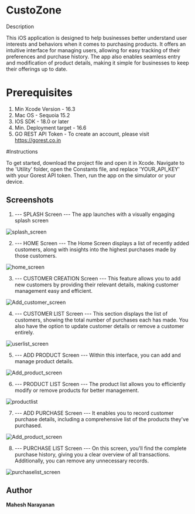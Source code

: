 
# CustoZone

Description

This iOS application is designed to help businesses better understand user interests and behaviors when it comes to purchasing products. It offers an intuitive interface for managing users, allowing for easy tracking of their preferences and purchase history. The app also enables seamless entry and modification of product details, making it simple for businesses to keep their offerings up to date.

# Prerequisites

1. Min Xcode Version  - 16.3
2. Mac OS -  Sequoia 15.2
3. IOS SDK - 18.0 or later
4. Min. Deployment target - 16.6
5. GO REST API Token - To create an account, please visit https://gorest.co.in


#Instructions

To get started, download the project file and open it in Xcode. Navigate to the 'Utility' folder, open the Constants file, and replace 'YOUR_API_KEY' with your Gorest API token.
Then, run the app on the simulator or your device.

## Screenshots


1. --- SPLASH Screen --- The app launches with a visually engaging splash screen
   
![splash_screen](https://github.com/user-attachments/assets/41e879e5-f4b8-4f43-aae6-dc8603b34143)    




2. --- HOME Screen --- The Home Screen displays a list of recently added customers, along with insights into the highest purchases made by those customers.

![home_screen](https://github.com/user-attachments/assets/ab7c3e3a-604d-41a2-83fb-75245bf0d842)




3. --- CUSTOMER CREATION Screen --- This feature allows you to add new customers by providing their relevant details, making customer management easy and efficient.

![Add_customer_screen](https://github.com/user-attachments/assets/dd4bb8e3-307c-4286-8a0c-14301962bdb1)




4. --- CUSTOMER LIST Screen --- This section displays the list of customers, showing the total number of purchases each has made. You also have the option to update customer details or remove a customer entirely.


![userlist_screen](https://github.com/user-attachments/assets/0ceb59bd-d013-4dde-bc7c-35293c26435c)



5. --- ADD PRODUCT Screen --- Within this interface, you can add and manage product details.


![Add_product_screen](https://github.com/user-attachments/assets/efd04711-5cc1-440e-9a2d-1c1e6b2fa1cf)



6. --- PRODUCT LIST Screen --- The product list allows you to efficiently modify or remove products for better management.


![productlist](https://github.com/user-attachments/assets/5fc4d1d5-d4d5-4a7e-8dc5-bf80a24ed3c4)



7. --- ADD PURCHASE Screen --- It enables you to record customer purchase details, including a comprehensive list of the products they've purchased.


![Add_product_screen](https://github.com/user-attachments/assets/8df9e27d-6e5d-4d91-8f31-3f3832a260d8)



8. --- PURCHASE LIST Screen --- On this screen, you'll find the complete purchase history, giving you a clear overview of all transactions. Additionally, you can remove any unnecessary records.

   

![purchaselist_screen](https://github.com/user-attachments/assets/d8e2c4dd-5cb7-4542-904c-71d184cddd51)

## Author

**Mahesh Narayanan**







